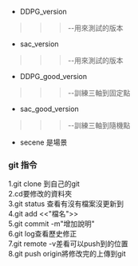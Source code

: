 * DDPG_version  
>>>--用來測試的版本 
* sac_version 
>>>--用來測試的版本
* DDPG_good_version  
>>>--訓練三軸到固定點 
* sac_good_version
>>>--訓練三軸到隨機點 
* secene 是場景

### git 指令

1.git clone 到自己的git  
2.cd要修改的資料夾  
3.git status 查看有沒有檔案沒更新到  
4.git add <<"檔名">>  
5.git commit -m"增加說明"  
6.git log查看歷史修正  
7.git remote -v差看可以push到的位置  
8.git push origin將修改完的上傳到git  
